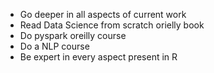 * Go deeper in all aspects of current work
* Read Data Science from scratch orielly book
* Do pyspark oreilly course
* Do a NLP course
* Be expert in every aspect present in R